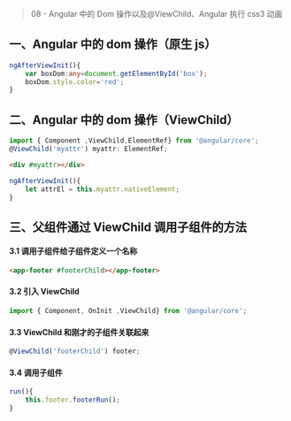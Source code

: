 > 08 - Angular 中的 Dom 操作以及@ViewChild、Angular 执行 css3 动画  



## 一、Angular 中的 dom 操作（原生 js）   

```typescript
ngAfterViewInit(){
	var boxDom:any=document.getElementById('box');
	boxDom.style.color='red';
}
```



## 二、Angular 中的 dom 操作（ViewChild）  

```typescript
import { Component ,ViewChild,ElementRef} from '@angular/core';
@ViewChild('myattr') myattr: ElementRef;
```

```html
<div #myattr></div>
```

```typescript
ngAfterViewInit(){
	let attrEl = this.myattr.nativeElement;
}
```



## 三、父组件通过 ViewChild 调用子组件的方法

#### 3.1 调用子组件给子组件定义一个名称

```html
<app-footer #footerChild></app-footer>
```

#### 3.2 引入 ViewChild

```typescript
import { Component, OnInit ,ViewChild} from '@angular/core';
```

#### 3.3 ViewChild 和刚才的子组件关联起来

```typescript
@ViewChild('footerChild') footer;
```

#### 3.4 调用子组件  

```typescript
run(){
	this.footer.footerRun();
}
```

